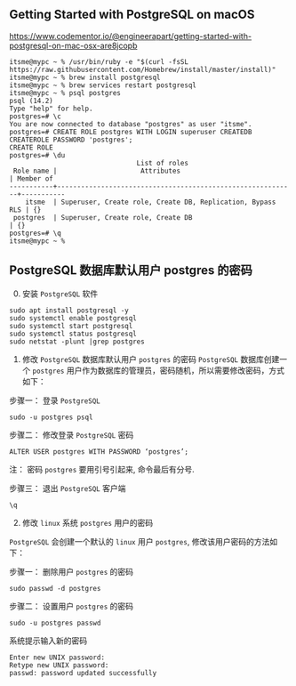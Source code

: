 ## Getting Started with PostgreSQL on macOS

https://www.codementor.io/@engineerapart/getting-started-with-postgresql-on-mac-osx-are8jcopb
```
itsme@mypc ~ % /usr/bin/ruby -e "$(curl -fsSL https://raw.githubusercontent.com/Homebrew/install/master/install)"
itsme@mypc ~ % brew install postgresql
itsme@mypc ~ % brew services restart postgresql
itsme@mypc ~ % psql postgres
psql (14.2)
Type "help" for help.
postgres=# \c
You are now connected to database "postgres" as user "itsme".
postgres=# CREATE ROLE postgres WITH LOGIN superuser CREATEDB CREATEROLE PASSWORD 'postgres';
CREATE ROLE
postgres=# \du
                               	List of roles
 Role name |                     Attributes                             | Member of
-----------+------------------------------------------------------------+-----------
    itsme  | Superuser, Create role, Create DB, Replication, Bypass RLS | {}
 postgres  | Superuser, Create role, Create DB                      	| {}
postgres=# \q
itsme@mypc ~ %
```


## PostgreSQL 数据库默认用户 postgres 的密码

0. 安装 `PostgreSQL` 软件
```
sudo apt install postgresql -y
sudo systemctl enable postgresql
sudo systemctl start postgresql
sudo systemctl status postgresql
sudo netstat -plunt |grep postgres
```
1. 修改 `PostgreSQL` 数据库默认用户 `postgres` 的密码
`PostgreSQL` 数据库创建一个 `postgres` 用户作为数据库的管理员，密码随机，所以需要修改密码，方式如下：

步骤一： 登录 `PostgreSQL`
```
sudo -u postgres psql
```
步骤二： 修改登录 `PostgreSQL` 密码
```
ALTER USER postgres WITH PASSWORD ‘postgres’;
```
注： 密码 `postgres` 要用引号引起来, 命令最后有分号.

步骤三： 退出 `PostgreSQL` 客户端
```
\q
```
2. 修改 `linux` 系统 `postgres` 用户的密码

`PostgreSQL` 会创建一个默认的 `linux` 用户 `postgres`, 修改该用户密码的方法如下：

步骤一： 删除用户 `postgres` 的密码
```
sudo passwd -d postgres
```
步骤二： 设置用户 `postgres` 的密码
```
sudo -u postgres passwd
```
系统提示输入新的密码
```
Enter new UNIX password:
Retype new UNIX password:
passwd: password updated successfully
```
